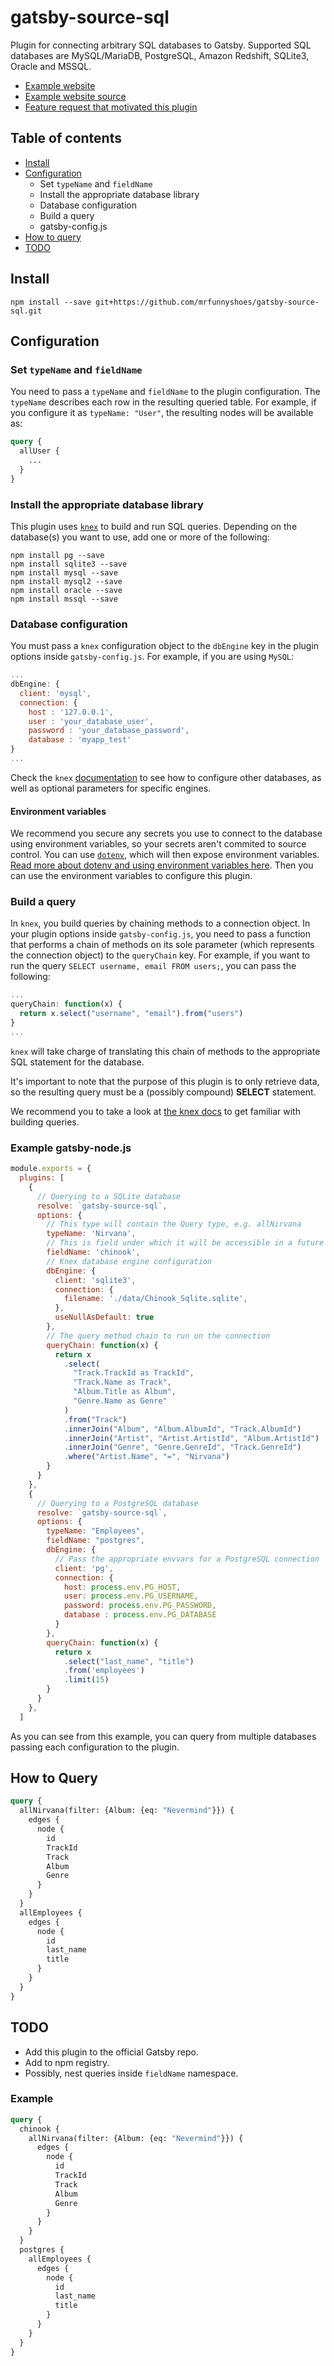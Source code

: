 # gatsby-source-sql

Plugin for connecting arbitrary SQL databases to Gatsby. Supported SQL databases are MySQL/MariaDB, PostgreSQL, Amazon Redshift, SQLite3, Oracle and MSSQL.

- [Example website][website]
- [Example website source][website-source]
- [Feature request that motivated this plugin][feat-req]

## Table of contents

- [Install](#Install)
- [Configuration](#Configuration)
  - Set `typeName` and `fieldName`
  - Install the appropriate database library
  - Database configuration
  - Build a query
  - gatsby-config.js
- [How to query](#How-to-query)
- [TODO](#TODO)

## Install

```
npm install --save git+https://github.com/mrfunnyshoes/gatsby-source-sql.git
```

## Configuration

### Set `typeName` and `fieldName`

You need to pass a `typeName` and `fieldName` to the plugin configuration. The `typeName` describes each row in the resulting queried table. For example, if you configure it as `typeName: "User"`, the resulting nodes will be available as:

```graphql
query {
  allUser {
    ...
  }
}
```

### Install the appropriate database library

This plugin uses [`knex`][knex] to build and run SQL queries. Depending on the database(s) you want to use, add one or more of the following:

```console
npm install pg --save
npm install sqlite3 --save
npm install mysql --save
npm install mysql2 --save
npm install oracle --save
npm install mssql --save
```

### Database configuration

You must pass a `knex` configuration object to the `dbEngine` key in the plugin options inside `gatsby-config.js`. For example, if you are using `MySQL`:

```javascript
...
dbEngine: {
  client: 'mysql',
  connection: {
    host : '127.0.0.1',
    user : 'your_database_user',
    password : 'your_database_password',
    database : 'myapp_test'
}
...
```

Check the `knex` [documentation][knex-config] to see how to configure other databases, as well as optional parameters for specific engines.

#### Environment variables

We recommend you secure any secrets you use to connect to the database using environment variables, so your secrets aren't commited to source control. You can use [`dotenv`][dotenv], which will then expose environment variables. [Read more about dotenv and using environment variables here][env-vars]. Then you can use the environment variables to configure this plugin.

### Build a query

In `knex`, you build queries by chaining methods to a connection object. In your plugin options inside `gatsby-config.js`, you need to pass a function that performs a chain of methods on its sole parameter (which represents the connection object) to the `queryChain` key. For example, if you want to run the query `SELECT username, email FROM users;`, you can pass the following:

```javascript
...
queryChain: function(x) {
  return x.select("username", "email").from("users")
}
...
```

`knex` will take charge of translating this chain of methods to the appropriate SQL statement for the database.

It's important to note that the purpose of this plugin is to only retrieve data, so the resulting query must be a (possibly compound) __SELECT__ statement.

We recommend you to take a look at [the knex docs][knex-query] to get familiar with building queries.

### Example gatsby-node.js

```javascript
module.exports = {
  plugins: [
    {
      // Querying to a SQLite database
      resolve: `gatsby-source-sql`,
      options: {
        // This type will contain the Query type, e.g. allNirvana
        typeName: 'Nirvana',
        // This is field under which it will be accessible in a future version
        fieldName: 'chinook',
        // Knex database engine configuration
        dbEngine: {
          client: 'sqlite3',
          connection: {
            filename: './data/Chinook_Sqlite.sqlite',
          },
          useNullAsDefault: true
        },
        // The query method chain to run on the connection
        queryChain: function(x) {
          return x
            .select(
              "Track.TrackId as TrackId",
              "Track.Name as Track",
              "Album.Title as Album",
              "Genre.Name as Genre"
            )
            .from("Track")
            .innerJoin("Album", "Album.AlbumId", "Track.AlbumId")
            .innerJoin("Artist", "Artist.ArtistId", "Album.ArtistId")
            .innerJoin("Genre", "Genre.GenreId", "Track.GenreId")
            .where("Artist.Name", "=", "Nirvana")
        }
      }
    },
    {
      // Querying to a PostgreSQL database
      resolve: `gatsby-source-sql`,
      options: {
        typeName: "Employees",
        fieldName: "postgres",
        dbEngine: {
          // Pass the appropriate envvars for a PostgreSQL connection
          client: 'pg',
          connection: {
            host: process.env.PG_HOST,
            user: process.env.PG_USERNAME,
            password: process.env.PG_PASSWORD,
            database : process.env.PG_DATABASE
          }
        },
        queryChain: function(x) {
          return x
            .select("last_name", "title")
            .from('employees')
            .limit(15)
        }
      }
    },
  ]
```

As you can see from this example, you can query from multiple databases passing each configuration to the plugin.

## How to Query

```graphql
query {
  allNirvana(filter: {Album: {eq: "Nevermind"}}) {
    edges {
      node {
        id
        TrackId
        Track
        Album
        Genre
      }
    }
  }
  allEmployees {
    edges {
      node {
        id
        last_name
        title
      }
    }
  }
}
```

## TODO

- Add this plugin to the official Gatsby repo.
- Add to npm registry.
- Possibly, nest queries inside `fieldName` namespace.

### Example

```graphql
query {
  chinook {
    allNirvana(filter: {Album: {eq: "Nevermind"}}) {
      edges {
        node {
          id
          TrackId
          Track
          Album
          Genre
        }
      }
    }
  }
  postgres {
    allEmployees {
      edges {
        node {
          id
          last_name
          title
        }
      }
    }
  }
}
```

[website]: https://mrfunnyshoes.github.io/gatsby-source-sql
[website-source]: https://github.com/mrfunnyshoes/gatsby-source-sql/tree/example-site
[feat-req]: https://github.com/gatsbyjs/gatsby/issues/8714

[knex]: https://github.com/tgriesser/knex
[knex-config]: https://knexjs.org/#Installation-client
[knex-query]: https://knexjs.org/#Builder

[dotenv]: https://github.com/motdotla/dotenv
[env-vars]: https://gatsby.app/env-vars
